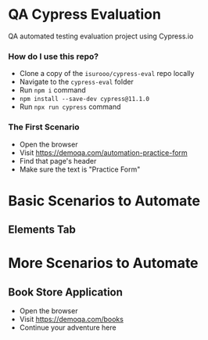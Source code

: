 # QA Cypress Evaluation
QA automated testing evaluation project using Cypress.io

### How do I use this repo?

- Clone a copy of the `isurooo/cypress-eval` repo locally
- Navigate to the `cypress-eval` folder
- Run `npm i` command
- `npm install --save-dev cypress@11.1.0 `
- Run `npx run cypress` command

### The First Scenario

- Open the browser
- Visit https://demoqa.com/automation-practice-form
- Find that page's header
- Make sure the text is "Practice Form"

# Basic Scenarios to Automate

## Elements Tab

# More Scenarios to Automate

## Book Store Application

- Open the browser
- Visit https://demoqa.com/books
- Continue your adventure here






